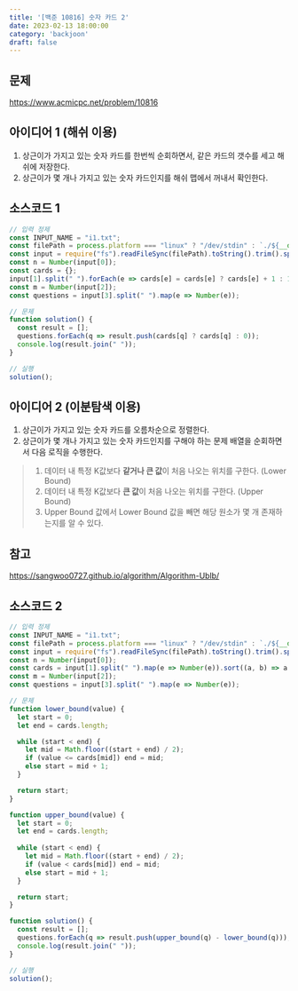 ```yaml
---
title: '[백준 10816] 숫자 카드 2'
date: 2023-02-13 18:00:00
category: 'backjoon'
draft: false
---
```


## 문제
https://www.acmicpc.net/problem/10816

## 아이디어 1 (해쉬 이용)
1. 상근이가 가지고 있는 숫자 카드를 한번씩 순회하면서, 같은 카드의 갯수를 세고 해쉬에 저장한다.
2. 상근이가 몇 개나 가지고 있는 숫자 카드인지를 해쉬 맵에서 꺼내서 확인한다.

## 소스코드 1
```js
// 입력 정제
const INPUT_NAME = "i1.txt";
const filePath = process.platform === "linux" ? "/dev/stdin" : `./${__dirname.split('\\').pop()}/${INPUT_NAME}`;
const input = require("fs").readFileSync(filePath).toString().trim().split("\n").map(item => item.trim());
const n = Number(input[0]);
const cards = {};
input[1].split(" ").forEach(e => cards[e] = cards[e] ? cards[e] + 1 : 1);
const m = Number(input[2]);
const questions = input[3].split(" ").map(e => Number(e));

// 문제
function solution() {
  const result = [];
  questions.forEach(q => result.push(cards[q] ? cards[q] : 0));
  console.log(result.join(" "));
}

// 실행
solution();
```

## 아이디어 2 (이분탐색 이용)
1. 상근이가 가지고 있는 숫자 카드를 오름차순으로 정렬한다.
2. 상근이가 몇 개나 가지고 있는 숫자 카드인지를 구해야 하는 문제 배열을 순회하면서 다음 로직을 수행한다.
> 1. 데이터 내 특정 K값보다 <b>같거나 큰 값</b>이 처음 나오는 위치를 구한다. (Lower Bound)
> 2. 데이터 내 특정 K값보다 <b>큰 값</b>이 처음 나오는 위치를 구한다. (Upper Bound)
> 3. Upper Bound 값에서 Lower Bound 값을 빼면 해당 원소가 몇 개 존재하는지를 알 수 있다.

## 참고
https://sangwoo0727.github.io/algorithm/Algorithm-Ublb/


## 소스코드 2
```js
// 입력 정제
const INPUT_NAME = "i1.txt";
const filePath = process.platform === "linux" ? "/dev/stdin" : `./${__dirname.split('\\').pop()}/${INPUT_NAME}`;
const input = require("fs").readFileSync(filePath).toString().trim().split("\n").map(item => item.trim());
const n = Number(input[0]);
const cards = input[1].split(" ").map(e => Number(e)).sort((a, b) => a - b);
const m = Number(input[2]);
const questions = input[3].split(" ").map(e => Number(e));

// 문제
function lower_bound(value) {
  let start = 0;
  let end = cards.length;

  while (start < end) {
    let mid = Math.floor((start + end) / 2);
    if (value <= cards[mid]) end = mid;
    else start = mid + 1;
  }

  return start;
}

function upper_bound(value) {
  let start = 0;
  let end = cards.length;
  
  while (start < end) {
    let mid = Math.floor((start + end) / 2);
    if (value < cards[mid]) end = mid;
    else start = mid + 1;
  }

  return start;
}

function solution() {
  const result = [];
  questions.forEach(q => result.push(upper_bound(q) - lower_bound(q)));
  console.log(result.join(" "));
}

// 실행
solution();
```